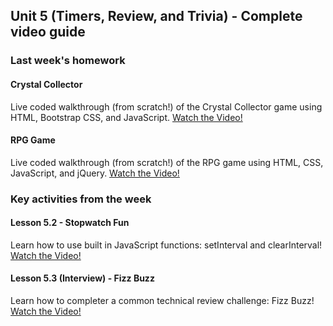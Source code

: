 ## Unit 5 (Timers, Review, and Trivia) - Complete video guide

### Last week's homework

#### Crystal Collector

Live coded walkthrough (from scratch!) of the Crystal Collector game using HTML, Bootstrap CSS, and JavaScript.
[Watch the Video!](https://youtu.be/ki36iUBbCDY)

#### RPG Game

Live coded walkthrough (from scratch!) of the RPG game using HTML, CSS, JavaScript, and jQuery.
[Watch the Video!](https://youtu.be/LlHF7o9IFB4)

### Key activities from the week

#### Lesson 5.2 - Stopwatch Fun

Learn how to use built in JavaScript functions: setInterval and clearInterval!
[Watch the Video!](https://www.youtube.com/watch?v=EGhF4iJSnl0)

#### Lesson 5.3 (Interview) - Fizz Buzz

Learn how to completer a common technical review challenge: Fizz Buzz!
[Watch the Video!](https://www.youtube.com/watch?v=oTart7fFefI)
